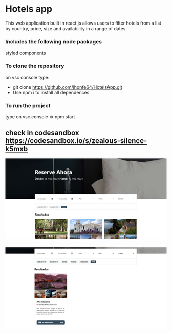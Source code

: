 
# Hotels app

This web application built in react.js allows users to filter hotels from a list by country, price, size and availability in a range of dates.

### Includes the following node packages

styled components


### To clone the repository

on vsc console type: 

- git clone https://github.com/jhonfe64/HotelsApp.git
- Use npm i to install all dependences 


### To run the project

type on vsc console => npm start

## check in codesandbox https://codesandbox.io/s/zealous-silence-k5mxb




![](https://github.com/jhonfe64/HotelsApp/blob/master/hotel1.jpg?raw=true)
###
![](https://github.com/jhonfe64/HotelsApp/blob/master/hotel2.jpg?raw=true)


